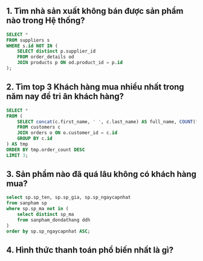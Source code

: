 

## 1. Tìm nhà sản xuất không bán được sản phẩm nào trong Hệ thống?
```sql
SELECT * 
FROM suppliers s
WHERE s.id NOT IN (
	SELECT distinct p.supplier_id
	FROM order_details od
	JOIN products p ON od.product_id = p.id
);
```

## 2. Tìm top 3 Khách hàng mua nhiều nhất trong năm nay để tri ân khách hàng?
```sql
SELECT *
FROM (
	SELECT concat(c.first_name, ' ', c.last_name) AS full_name, COUNT(*) AS order_count
	FROM customers c
	JOIN orders o ON o.customer_id = c.id
	GROUP BY c.id
) AS tmp
ORDER BY tmp.order_count DESC
LIMIT 3;
```

## 3. Sản phẩm nào đã quá lâu không có khách hàng mua?
```sql
select sp.sp_ten, sp.sp_gia, sp.sp_ngaycapnhat
from sanpham sp
where sp.sp_ma not in (
	select distinct sp_ma
	from sanpham_dondathang ddh
)
order by sp.sp_ngaycapnhat ASC;
```

## 4. Hình thức thanh toán phổ biến nhất là gì?
```
```